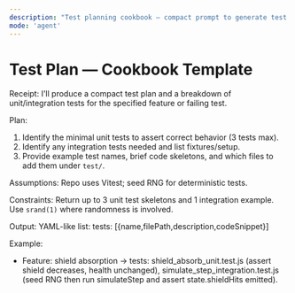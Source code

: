 ```yaml
---
description: "Test planning cookbook — compact prompt to generate test plans and issue templates for Vitest/Playwright." 
mode: 'agent'
---
```


# Test Plan — Cookbook Template

Receipt: I'll produce a compact test plan and a breakdown of unit/integration tests for the specified feature or failing test.

Plan:
1) Identify the minimal unit tests to assert correct behavior (3 tests max).
2) Identify any integration tests needed and list fixtures/setup.
3) Provide example test names, brief code skeletons, and which files to add them under `test/`.

Assumptions: Repo uses Vitest; seed RNG for deterministic tests.

Constraints: Return up to 3 unit test skeletons and 1 integration example. Use `srand(1)` where randomness is involved.

Output: YAML-like list: tests: [{name,filePath,description,codeSnippet}]

Example:
- Feature: shield absorption → tests: shield_absorb_unit.test.js (assert shield decreases, health unchanged), simulate_step_integration.test.js (seed RNG then run simulateStep and assert state.shieldHits emitted).
